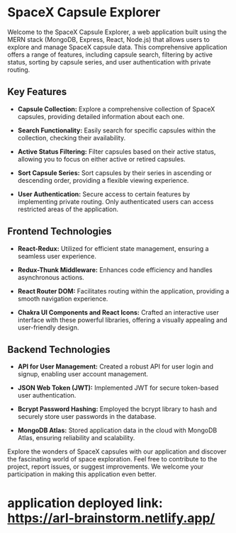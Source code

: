 # SpaceX Capsule Explorer

Welcome to the SpaceX Capsule Explorer, a web application built using the MERN stack (MongoDB, Express, React, Node.js) that allows users to explore and manage SpaceX capsule data. This comprehensive application offers a range of features, including capsule search, filtering by active status, sorting by capsule series, and user authentication with private routing.

## Key Features

- **Capsule Collection:** Explore a comprehensive collection of SpaceX capsules, providing detailed information about each one.

- **Search Functionality:** Easily search for specific capsules within the collection, checking their availability.

- **Active Status Filtering:** Filter capsules based on their active status, allowing you to focus on either active or retired capsules.

- **Sort Capsule Series:** Sort capsules by their series in ascending or descending order, providing a flexible viewing experience.

- **User Authentication:** Secure access to certain features by implementing private routing. Only authenticated users can access restricted areas of the application.

## Frontend Technologies

- **React-Redux:** Utilized for efficient state management, ensuring a seamless user experience.

- **Redux-Thunk Middleware:** Enhances code efficiency and handles asynchronous actions.

- **React Router DOM:** Facilitates routing within the application, providing a smooth navigation experience.

- **Chakra UI Components and React Icons:** Crafted an interactive user interface with these powerful libraries, offering a visually appealing and user-friendly design.

## Backend Technologies

- **API for User Management:** Created a robust API for user login and signup, enabling user account management.

- **JSON Web Token (JWT):** Implemented JWT for secure token-based user authentication.

- **Bcrypt Password Hashing:** Employed the bcrypt library to hash and securely store user passwords in the database.

- **MongoDB Atlas:** Stored application data in the cloud with MongoDB Atlas, ensuring reliability and scalability.

Explore the wonders of SpaceX capsules with our application and discover the fascinating world of space exploration. Feel free to contribute to the project, report issues, or suggest improvements. We welcome your participation in making this application even better.

# application deployed link: https://arl-brainstorm.netlify.app/
